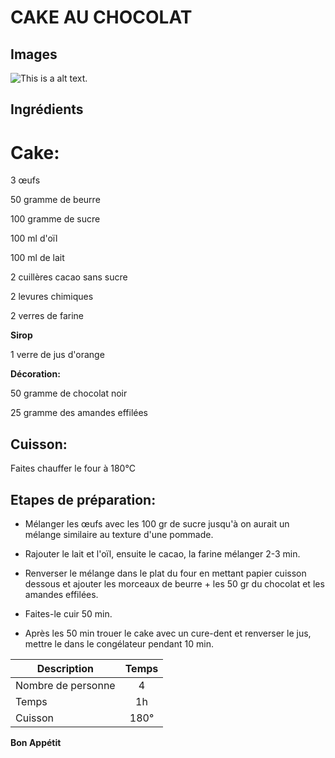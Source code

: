 # CAKE AU CHOCOLAT

## Images
![This is a alt text.](https://www.simplyrecipes.com/thmb/977pc_SMTOCU-weQNC5fxNhLzn4=/960x0/filters:no_upscale():max_bytes(150000):strip_icc():format(webp)/__opt__aboutcom__coeus__resources__content_migration__simply_recipes__uploads__2019__01__Chocolate-Sour-Cream-Cake-LEAD-4-9da8044c23b745af842f3a0c39b2e69d.jpg "This is a sample image.")


## Ingrédients

# Cake: 

3 œufs

50 gramme de beurre 

100 gramme de sucre

100 ml d'oïl

100 ml de lait 

2 cuillères cacao sans sucre

2 levures chimiques

2 verres de farine

__Sirop__
 
 1 verre de jus d'orange

**Décoration:**  

50 gramme de chocolat noir

25 gramme des amandes effilées 



## Cuisson: 

Faites chauffer le four à 180°C 

## Etapes de préparation: 

* Mélanger les œufs avec les 100 gr de sucre jusqu'à on aurait un mélange similaire au texture d'une pommade.

* Rajouter le lait et l'oïl, ensuite le cacao, la farine mélanger 2-3 min.

* Renverser le mélange dans le plat du four en mettant papier cuisson dessous et ajouter les morceaux de beurre + les 50 gr du chocolat et les amandes effilées.

* Faites-le cuir 50 min.

* Après les 50 min trouer le cake avec un cure-dent et renverser le jus, mettre le dans le congélateur pendant 10 min.



| Description  | Temps |
| ------------- |:-------------:|
| Nombre de personne     | 4     |
| Temps      | 1h    |
| Cuisson     | 180°     


__Bon Appétit__
